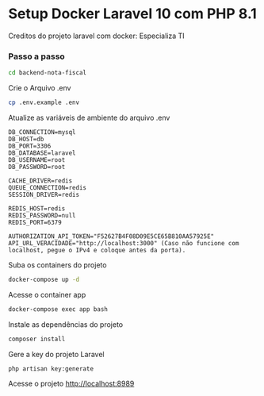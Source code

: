 
# Setup Docker Laravel 10 com PHP 8.1
Creditos do projeto laravel com docker: Especializa TI

### Passo a passo
```sh
cd backend-nota-fiscal
```


Crie o Arquivo .env
```sh
cp .env.example .env
```


Atualize as variáveis de ambiente do arquivo .env
```dosini
DB_CONNECTION=mysql
DB_HOST=db
DB_PORT=3306
DB_DATABASE=laravel
DB_USERNAME=root
DB_PASSWORD=root

CACHE_DRIVER=redis
QUEUE_CONNECTION=redis
SESSION_DRIVER=redis

REDIS_HOST=redis
REDIS_PASSWORD=null
REDIS_PORT=6379

AUTHORIZATION_API_TOKEN="F52627B4F08D09E5CE65B810AA57925E"
API_URL_VERACIDADE="http://localhost:3000" (Caso não funcione com localhost, pegue o IPv4 e coloque antes da porta).
```


Suba os containers do projeto
```sh
docker-compose up -d
```


Acesse o container app
```sh
docker-compose exec app bash
```


Instale as dependências do projeto
```sh
composer install
```


Gere a key do projeto Laravel
```sh
php artisan key:generate
```


Acesse o projeto
[http://localhost:8989](http://localhost:8989)

